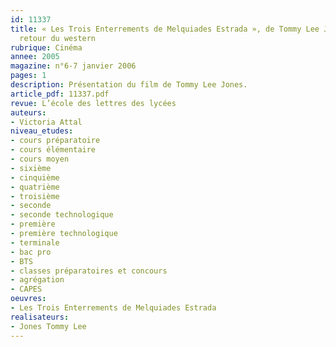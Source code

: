 ```yaml
---
id: 11337
title: « Les Trois Enterrements de Melquiades Estrada », de Tommy Lee Jones – le
  retour du western
rubrique: Cinéma
annee: 2005
magazine: n°6-7 janvier 2006
pages: 1
description: Présentation du film de Tommy Lee Jones.
article_pdf: 11337.pdf
revue: L’école des lettres des lycées
auteurs:
- Victoria Attal
niveau_etudes:
- cours préparatoire
- cours élémentaire
- cours moyen
- sixième
- cinquième
- quatrième
- troisième
- seconde
- seconde technologique
- première
- première technologique
- terminale
- bac pro
- BTS
- classes préparatoires et concours
- agrégation
- CAPES
oeuvres:
- Les Trois Enterrements de Melquiades Estrada
realisateurs:
- Jones Tommy Lee
---
```

